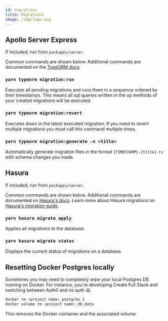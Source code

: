 ```yaml
---
id: migrations
title: Migrations
image: /img/logo.svg
---
```


## Apollo Server Express

If included, run from `packages/server`.

Common commands are shown below. Additional commands are documented on the [TypeORM docs](https://typeorm.io/#/migrations).

### `yarn typeorm migration:run`

Executes all pending migrations and runs them in a sequence ordered by their timestamps. This means all sql queries written in the up methods of your created migrations will be executed.

### `yarn typeorm migration:revert`

Executes down in the latest executed migration. If you need to revert multiple migrations you must call this command multiple times.

### `yarn typeorm migration:generate -n <title>`

Automatically generate migration files in the format `{TIMESTAMP}-{title}.ts` with schema changes you made.

## Hasura

If included, run from `packages/server`.

Common commands are shown below. Additional commands are documented on [Hasura's docs](https://hasura.io/docs/1.0/graphql/core/hasura-cli/hasura_migrate.html#hasura-migrate). Learn more about Hasura migrations on [Hasura's migration guide](https://hasura.io/docs/1.0/graphql/core/migrations/index.html).

### `yarn hasura migrate apply`

Applies all migrations to the database.

### `yarn hasura migrate status`

Displays the current status of migrations on a database.

## Resetting Docker Postgres locally

Sometimes you may need to completely wipe your local Postgres DB running on Docker. For instance, you're developing Create Full Stack and switching between Auth0 and no auth 😃.

```bash
docker rm <project name>_postgres_1
docker volume rm <project name>_db_data
```

This removes the Docker container and the associated volume.
